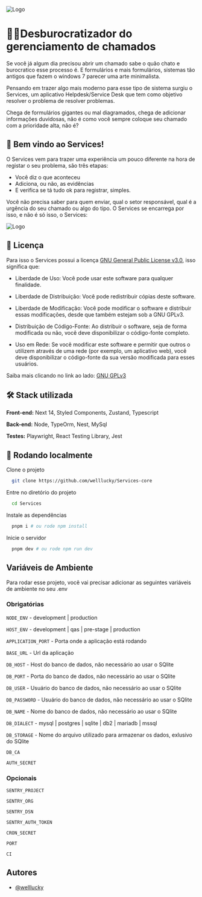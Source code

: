 ![Logo](https://services-buckt-dev.s3.us-east-1.amazonaws.com/public/Services+-+Capa.png)

# ⛓️‍💥Desburocratizador do gerenciamento de chamados

Se você já algum dia precisou abrir um chamado sabe o quão chato e burocratico esse processo é. E formulários e mais formulários, sistemas tão antigos que fazem o windows 7 parecer uma arte minimalista.

Pensando em trazer algo mais moderno para esse tipo de sistema surgiu o Services, um aplicativo Helpdesk/Service Desk que tem como objetivo resolver o problema de resolver problemas.

Chega de formulários gigantes ou mal diagramados, chega de adicionar informações duvidosas, não é como você sempre coloque seu chamado com a prioridade alta, não é?

## 🎉 Bem vindo ao Services!

O Services vem para trazer uma experiência um pouco diferente na hora de registar o seu problema, são três etapas:

- Você diz o que aconteceu
- Adiciona, ou não, as evidências
- E verifica se tá tudo ok para registrar, simples.

Você não precisa saber para quem enviar, qual o setor responsável, qual é a urgência do seu chamado ou algo do tipo. O Services se encarrega por isso, e não é só isso, o Services:

![Logo](https://services-buckt-dev.s3.us-east-1.amazonaws.com/public/Funcionalidades.png)

## 📃 Licença

Para isso o Services possui a licença [GNU General Public License v3.0](https://choosealicense.com/licenses/gpl-3.0/), isso significa que:

- Liberdade de Uso: Você pode usar este software para qualquer finalidade.

- Liberdade de Distribuição: Você pode redistribuir cópias deste software.
- Liberdade de Modificação: Você pode modificar o software e distribuir essas modificações, desde que também estejam sob a GNU GPLv3.

- Distribuição de Código-Fonte: Ao distribuir o software, seja de forma modificada ou não, você deve disponibilizar o código-fonte completo.

- Uso em Rede: Se você modificar este software e permitir que outros o utilizem através de uma rede (por exemplo, um aplicativo web), você deve disponibilizar o código-fonte da sua versão modificada para esses usuários.

Saiba mais clicando no link ao lado: [GNU GPLv3](https://choosealicense.com/licenses/gpl-3.0/)

## 🛠 Stack utilizada

**Front-end:** Next 14, Styled Components, Zustand, Typescript

**Back-end:** Node, TypeOrm, Nest, MySql

**Testes:** Playwright, React Testing Library, Jest

## 💾 Rodando localmente

Clone o projeto

```bash
  git clone https://github.com/welllucky/Services-core
```

Entre no diretório do projeto

```bash
  cd Services
```

Instale as dependências

```bash
  pnpm i # ou rode npm install
```

Inicie o servidor

```bash
  pnpm dev # ou rode npm run dev
```

## Variáveis de Ambiente

Para rodar esse projeto, você vai precisar adicionar as seguintes variáveis de ambiente no seu .env

### Obrigatórias

`NODE_ENV` - development | production

`HOST_ENV` - development | qas | pre-stage | production

`APPLICATION_PORT` - Porta onde a aplicação está rodando

`BASE_URL` - Url da aplicação

`DB_HOST` - Host do banco de dados, não necessário ao usar o SQlite

`DB_PORT` - Porta do banco de dados, não necessário ao usar o SQlite

`DB_USER` - Usuário do banco de dados, não necessário ao usar o SQlite

`DB_PASSWORD` - Usuário do banco de dados, não necessário ao usar o SQlite

`DB_NAME` - Nome do banco de dados, não necessário ao usar o SQlite

`DB_DIALECT` - mysql | postgres | sqlite | db2 | mariadb | mssql

`DB_STORAGE` - Nome do arquivo utilizado para armazenar os dados, exlusivo do SQlite

`DB_CA`

`AUTH_SECRET`

### Opcionais

`SENTRY_PROJECT`

`SENTRY_ORG`

`SENTRY_DSN`

`SENTRY_AUTH_TOKEN`

`CRON_SECRET`

`PORT`

`CI`

## Autores

- [@welllucky](https://github.com/welllucky)
